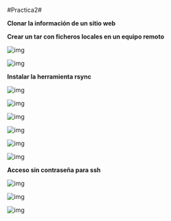 ﻿#Practica2#

**Clonar la información de un sitio web**







**Crear un tar con ficheros locales en un equipo remoto**


![img](https://github.com/MiguelGonzalezAguilera/swap1516/blob/master/imagenes/1.tar_remoto1.PNG)


![img](https://github.com/MiguelGonzalezAguilera/swap1516/blob/master/imagenes/1.tar_remoto1_1.PNG)




**Instalar la herramienta rsync**

![img](https://github.com/MiguelGonzalezAguilera/swap1516/blob/master/imagenes/2.rsync1.PNG)


![img](https://github.com/MiguelGonzalezAguilera/swap1516/blob/master/imagenes/2.rsync1_1.PNG)


![img](https://github.com/MiguelGonzalezAguilera/swap1516/blob/master/imagenes/2.rsync2.PNG)


![img](https://github.com/MiguelGonzalezAguilera/swap1516/blob/master/imagenes/2.rsync2_1.PNG)


![img](https://github.com/MiguelGonzalezAguilera/swap1516/blob/master/imagenes/2.rsync3.PNG)


![img](https://github.com/MiguelGonzalezAguilera/swap1516/blob/master/imagenes/2.rsync3_1.PNG)









**Acceso sin contraseña para ssh**

![img](https://github.com/MiguelGonzalezAguilera/swap1516/blob/master/imagenes/3.ssh1.PNG)


![img](https://github.com/MiguelGonzalezAguilera/swap1516/blob/master/imagenes/3.ssh1_2.PNG)


![img](https://github.com/MiguelGonzalezAguilera/swap1516/blob/master/imagenes/3.ssh1_3.PNG)




